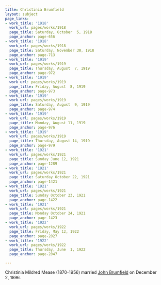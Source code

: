 ```yaml
---
title: Christinia Brumfield
layout: subject
page_links:
- work_title: '1918'
  work_url: pages/works/1918
  page_title: Saturday, October  5, 1918
  page_anchor: page-656
- work_title: '1918'
  work_url: pages/works/1918
  page_title: Saturday, November 30, 1918
  page_anchor: page-713
- work_title: '1919'
  work_url: pages/works/1919
  page_title: Thursday, August  7, 1919
  page_anchor: page-972
- work_title: '1919'
  work_url: pages/works/1919
  page_title: Friday, August  8, 1919
  page_anchor: page-973
- work_title: '1919'
  work_url: pages/works/1919
  page_title: Saturday, August  9, 1919
  page_anchor: page-974
- work_title: '1919'
  work_url: pages/works/1919
  page_title: Monday, August 11, 1919
  page_anchor: page-976
- work_title: '1919'
  work_url: pages/works/1919
  page_title: Thursday, August 14, 1919
  page_anchor: page-979
- work_title: '1921'
  work_url: pages/works/1921
  page_title: Sunday June 12, 1921
  page_anchor: page-1289
- work_title: '1921'
  work_url: pages/works/1921
  page_title: Saturday October 22, 1921
  page_anchor: page-1421
- work_title: '1921'
  work_url: pages/works/1921
  page_title: Sunday October 23, 1921
  page_anchor: page-1422
- work_title: '1921'
  work_url: pages/works/1921
  page_title: Monday October 24, 1921
  page_anchor: page-1423
- work_title: '1922'
  work_url: pages/works/1922
  page_title: Friday, May 12, 1922
  page_anchor: page-2027
- work_title: '1922'
  work_url: pages/works/1922
  page_title: Thursday, June  1, 1922
  page_anchor: page-2047

---
```

<p>Christinia Mildred Mease (1870-1956) married <a href='../subjects/209' title='John Brumfield'>John Brumfield</a> on December 2, 1896.</p>